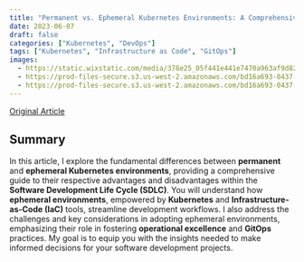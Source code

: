 ```yaml
---
title: "Permanent vs. Ephemeral Kubernetes Environments: A Comprehensive Guide"
date: 2023-06-07
draft: false
categories: ["Kubernetes", "DevOps"]
tags: ["Kubernetes", "Infrastructure as Code", "GitOps"]
images:
  - https://static.wixstatic.com/media/378e25_05f441e441e7470a963af9d824229807~mv2.jpg/v1/fill/w_1000,h_523,al_c,q_85,usm_0.66_1.00_0.01/378e25_05f441e441e7470a963af9d824229807~mv2.jpg
  - https://prod-files-secure.s3.us-west-2.amazonaws.com/bd16a693-0437-45a1-9aec-255351a830a8/a0f9dcde-a102-4786-87be-bb11adaf1633/378e25_e4e2f694400c40c1a50e4793d021cbfcmv2.png
  - https://prod-files-secure.s3.us-west-2.amazonaws.com/bd16a693-0437-45a1-9aec-255351a830a8/c9e1359f-0e52-4715-bce2-0693839f8a08/378e25_30d91e15ea2b46dc8ba56f6da3a6438dmv2.png
---
```


[Original Article](https://www.stakater.com/post/permanent-vs-ephemeral-kubernetes-environments-a-comprehensive-guide)

## Summary

In this article, I explore the fundamental differences between **permanent** and **ephemeral Kubernetes environments**, providing a comprehensive guide to their respective advantages and disadvantages within the **Software Development Life Cycle (SDLC)**. You will understand how **ephemeral environments**, empowered by **Kubernetes** and **Infrastructure-as-Code (IaC)** tools, streamline development workflows. I also address the challenges and key considerations in adopting ephemeral environments, emphasizing their role in fostering **operational excellence** and **GitOps** practices. My goal is to equip you with the insights needed to make informed decisions for your software development projects.
